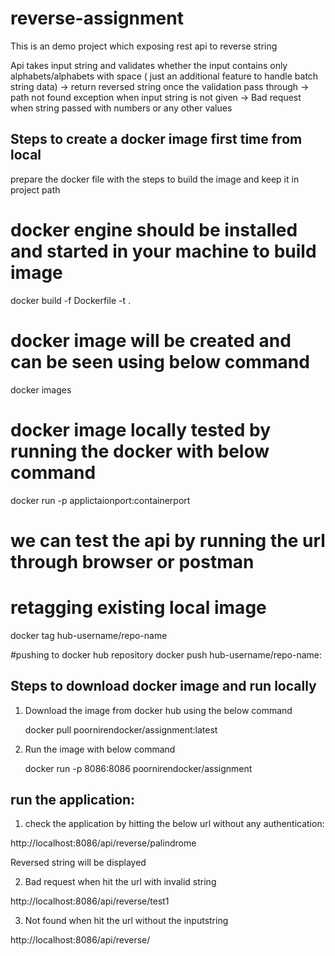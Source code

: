 # reverse-assignment
This is an demo project which exposing rest api to reverse string

Api takes input string and validates whether the input contains only alphabets/alphabets with space ( just an additional feature to handle batch string data)
    -> return reversed string once the validation pass through
    -> path not found exception when input string is not given
    -> Bad request when string passed with numbers or any other values 

## Steps to create a docker image first time from local

prepare the docker file with the steps to build the image and keep it in project path

# docker engine should be installed and started in your machine to build image

docker build -f Dockerfile -t <image-name> .

# docker image will be created and can be seen using below command

docker images

# docker image locally tested by running the docker with below command

docker run -p applictaionport:containerport <image-name>

# we can test the api by running the url through browser or postman
# retagging existing local image
docker tag <image-name> hub-username/repo-name

#pushing to docker hub repository
docker push hub-username/repo-name:<tag>

## Steps to download docker image and run locally
	
 1. Download the image from docker hub using the below command
 
	docker pull poornirendocker/assignment:latest
	
 2. Run the image with below command
    
    docker run -p 8086:8086 poornirendocker/assignment 	
	
 ## run the application:

1. check the application by hitting the below url without any authentication:

http://localhost:8086/api/reverse/palindrome

Reversed string will be displayed

2. Bad request when hit the url with invalid string

http://localhost:8086/api/reverse/test1

3. Not found when hit the url without the inputstring

http://localhost:8086/api/reverse/



